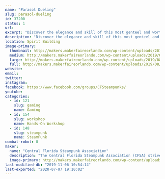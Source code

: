 ```yaml
---
name: "Parasol Dueling"
slug: parasol-dueling
id: 37200
status: 1
url: 
excerpt: "Discover the elegance and skill of this most genteel and worthy competition! Learn the rules of this honorable sport for ladies and observe demonstrations via this interactive activity. Through skillful turns and placements of parasols; precise timing; and through coquettish flirtations, competitors will challenge each other in this Steampunk battle of flair. Demonstration parasols available upon request."
description: "Discover the elegance and skill of this most genteel and worthy competition! Learn the rules of this honorable sport for ladies and observe demonstrations via this interactive activity. Through skillful turns and placements of parasols; precise timing; and through coquettish flirtations, competitors will challenge each other in this Steampunk battle of flair. Demonstration parasols available upon request."
location: Spirit Building
image-primary:
  thumbnail: http://makers.makerfaireorlando.com/wp-content/uploads/2019/08/PD-booth-150x150.jpg
  medium: http://makers.makerfaireorlando.com/wp-content/uploads/2019/08/PD-booth-225x300.jpg
  large: http://makers.makerfaireorlando.com/wp-content/uploads/2019/08/PD-booth.jpg
  full: http://makers.makerfaireorlando.com/wp-content/uploads/2019/08/PD-booth.jpg
website: 
email: 
twitter: 
instagram: 
facebook: https://www.facebook.com/groups/CFSteampunks/
youtube: 
categories:
  - id: 121
    slug: gaming
    name: Gaming
  - id: 154
    slug: workshop
    name: Hands-On Workshop
  - id: 148
    slug: steampunk
    name: SteamPunk
combat-robot: 0
maker:
  name: "Central Florida Steampunk Association"
  description: "The Central Florida Steampunk Association (CFSA) strives to bring Steampunk to anyone who is interested in the genre, or interested in learning how we make our props and costumes.  Our members have experience in leather working, jewelry making, sewing, prop making, simple wearable electronics, and much more.  We frequently hold classes in an effort to share our knowledge base and encourage learners to try new skills.  We'll have several items on display to showcase some of the skills and classes we have to offer.  "
  image-primary: http://makers.makerfaireorlando.com/wp-content/uploads/2017/10/Adobe-Spark-1-1024x1024.jpg
last-modified-db: "2019-11-06 10:54:14"
last-exported: "2020-07-07 19:10:02"
---
```

